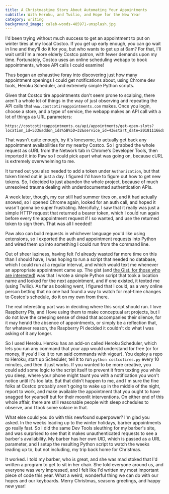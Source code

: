 ```yaml
---
title: A Christmastime Story About Automating Your Appointments
subtitle: With Heroku, and Twilio, and Hope for the New Year
category: writing
background_image: caleb-woods-485971-unsplash.jpg
---
```

I'd been trying without much success to get an appointment to put on winter tires at my local Costco. If you get up early enough, you can go wait in line and they'll do it for you, but who wants to get up at 6am? For that, I'll wait until I'm a more elderly Costco patron, with fewer demands upon my time. Fortunately, Costco uses an online scheduling webapp to book appointments, whose API calls I could examine!

Thus began an exhaustive foray into discovering just how many appointment openings I could get notifications about, using Chrome dev tools, Heroku Scheduler, and extremely simple Python scripts.

<!--more-->

Given that Costco tire appointments don't seem prone to scalping, there aren't a whole lot of things in the way of just observing and repeating the API calls that `www.costcotireappointments.com` makes. Once you login, choose a store, and a type of service, the webapp makes an API call with a lot of things as URL parameters:

```
https://costcotireappointments.ca/api/appointments/get-open-slots?location_id=533&addon_ids%5B%5D=32&service_id=43&start_date=20181116&daysIncrement=25
```

That wasn't quite enough, by it's lonesome, to actually get back any appointment availabilities for my nearby Costco. So I grabbed the whole request as cURL from the Network tab in Chrome's Developer Tools, then imported it into Paw so I could pick apart what was going on, because cURL is extremely overwhelming to me.

It turned out you also needed to add a token under `Authorization`, but that token timed out in just a day. I figured I'd have to figure out how to get new tokens. So, I decided to just abandon the whole project, because of much unresolved trauma dealing with underdocumented authentication APIs.

A week later, though, my car still had summer tires on, and it had actually snowed, so I opened Chrome again, looked for an auth call, and hoped it wasn't gonna be super frustrating. Mercifully, I saw that it really was just a simple HTTP request that returned a bearer token, which I could run again before every tire appointment request if I so wanted, and use the returned token to sign them. That was all I needed!

Paw also can build requests in whichever language you'd like using extensions, so I exported the auth and appointment requests into Python and wired them up into something I could run from the command line.

Out of sheer laziness, having felt I'd already wasted far more time on this than I should have, I was hoping to run a script that needed no database, which I could run at a regular interval, and which would text me whenever an appropriate appointment came up. The gist (and [the Gist, for those who are interested](https://gist.github.com/andkon/c3c161f92a4715feae8027df6bd926c3)) was that I wrote a simple Python script that took a location name and looked for the next appointment, and if one existed, it texted me (using Twilio). As far as booking went, I figured that I could, as a very online person betting that no one had found a way to watch for real-time changes to Costco's schedule, do it on my own from there.

The real interesting part was in deciding where this script should run. I love Raspberry Pis, and I love using them to make conceptual art projects, but I do not love the creeping sense of dread that accompanies their silence, for it may herald the absence of appointments, or simply be a reflection that, for whatever reason, the Raspberry Pi decided it couldn't do what I was asking of it any longer.

So I used Heroku. Heroku has an add-on called Heroku Scheduler, which lets you run any command that your app would understand for free (or for money, if you'd like it to run said commands with vigour). You deploy a repo to Heroku, start up Scheduler, tell it to run `python costcotires.py` every 10 minutes, and then it just works. If you wanted to be more creative, you could add some logic to the script itself to prevent it from texting you while you sleep, where your phone might taunt you with a notification you won't notice until it's too late. But that didn't happen to me, and I'm sure the fine folks at Costco probably aren't going to wake up in the middle of the night, report to work, and make available the appointment that you ought to have snagged for yourself but for their moonlit interventions. On either end of this whole affair, there are still reasonable people with sleep schedules to observe, and I took some solace in that.

What else could you do with this newfound superpower? I'm glad you asked. In the weeks leading up to the winter holidays, barber appointments go really fast. So I did the same Dev Tools sleuthing for my barber's site, and was surprised to see that it makes unauthenticated requests to see a barber's availability. My barber has her own UID, which is passed as a URL parameter, and I setup the resulting Python script to watch the weeks leading up to, but not including, my trip back home for Christmas.

It worked. I told my barber, who is great, and she was mad stoked that I'd written a program to get to sit in her chair. She told everyone around us, and everyone was very impressed, and I felt like I'd written my most important piece of code this year. What a weird, wonderful thing we can do with our hopes and our keyboards. Merry Christmas, seasons greetings, and happy new year!

